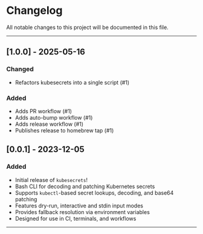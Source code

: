 # Changelog

All notable changes to this project will be documented in this file.

---

## [1.0.0] - 2025-05-16

### Changed
- Refactors kubesecrets into a single script (#1)

### Added
- Adds PR workflow (#1)
- Adds auto-bump workflow (#1)
- Adds release workflow (#1)
- Publishes release to homebrew tap (#1)

## [0.0.1] - 2023-12-05

### Added 
- Initial release of `kubesecrets`!
 - Bash CLI for decoding and patching Kubernetes secrets
 - Supports `kubectl`-based secret lookups, decoding, and base64 patching
 - Features dry-run, interactive and stdin input modes
 - Provides fallback resolution via environment variables
 - Designed for use in CI, terminals, and workflows

---

